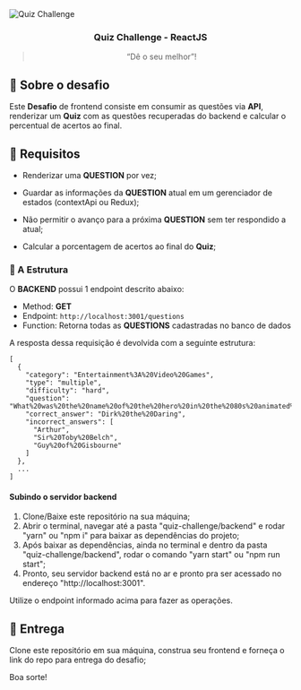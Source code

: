 <img alt="Quiz Challenge" src="https://cna.com.br/Content/uploads/blogposts/quizvocesabetudosobrepresentperfect.jpg" />

<h3 align="center">
  Quiz Challenge - ReactJS
</h3>

<blockquote align="center">“Dê o seu melhor”!</blockquote>

## :rocket: Sobre o desafio

Este **Desafio** de frontend consiste em consumir as questões via **API**, renderizar um **Quiz** com as questões recuperadas do backend e calcular o percentual de acertos ao final. 

## :rocket: Requisitos

- Renderizar uma **QUESTION** por vez;
  
- Guardar as informações da **QUESTION** atual em um gerenciador de estados (contextApi ou Redux);
  
- Não permitir o avanço para a próxima **QUESTION** sem ter respondido a atual;
  
- Calcular a porcentagem de acertos ao final do **Quiz**;


### :floppy_disk: A Estrutura

O **BACKEND** possui 1 endpoint descrito abaixo:

- Method: **GET**
- Endpoint: `http://localhost:3001/questions`
- Function: Retorna todas as **QUESTIONS** cadastradas no banco de dados

A resposta dessa requisição é devolvida com a seguinte estrutura:

```
[
  {
    "category": "Entertainment%3A%20Video%20Games",
    "type": "multiple",
    "difficulty": "hard",
    "question": "What%20was%20the%20name%20of%20the%20hero%20in%20the%2080s%20animated%20video%20game%20%27Dragon%27s%20Lair%27%3F",
    "correct_answer": "Dirk%20the%20Daring",
    "incorrect_answers": [
      "Arthur",
      "Sir%20Toby%20Belch",
      "Guy%20of%20Gisbourne"
    ]
  },
  ...
]
```
 
#### Subindo o servidor backend
  1. Clone/Baixe este repositório na sua máquina;
  2. Abrir o terminal, navegar até a pasta "quiz-challenge/backend" e rodar "yarn" ou "npm i" para baixar as dependências do projeto;
  3. Após baixar as dependências, ainda no terminal e dentro da pasta "quiz-challenge/backend", rodar o comando "yarn start" ou "npm run start";
  4. Pronto, seu servidor backend está no ar e pronto pra ser acessado no endereço "http://localhost:3001".
  
  
  Utilize o endpoint informado acima para fazer as operações.

## :rocket: Entrega

Clone este repositório em sua máquina, construa seu frontend e forneça o link do repo para entrega do desafio;

Boa sorte!
